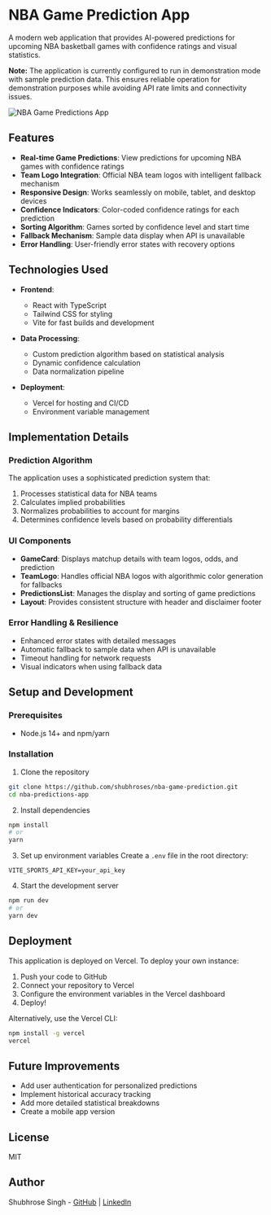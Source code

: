 # NBA Game Prediction App

A modern web application that provides AI-powered predictions for upcoming NBA basketball games with confidence ratings and visual statistics.

**Note:** The application is currently configured to run in demonstration mode with sample prediction data. This ensures reliable operation for demonstration purposes while avoiding API rate limits and connectivity issues.

![NBA Game Predictions App](https://github.com/shubhroses/nba-game-prediction/raw/main/screenshot.png)

## Features

- **Real-time Game Predictions**: View predictions for upcoming NBA games with confidence ratings
- **Team Logo Integration**: Official NBA team logos with intelligent fallback mechanism 
- **Responsive Design**: Works seamlessly on mobile, tablet, and desktop devices
- **Confidence Indicators**: Color-coded confidence ratings for each prediction
- **Sorting Algorithm**: Games sorted by confidence level and start time
- **Fallback Mechanism**: Sample data display when API is unavailable
- **Error Handling**: User-friendly error states with recovery options

## Technologies Used

- **Frontend**:
  - React with TypeScript
  - Tailwind CSS for styling
  - Vite for fast builds and development
  
- **Data Processing**:
  - Custom prediction algorithm based on statistical analysis
  - Dynamic confidence calculation
  - Data normalization pipeline
  
- **Deployment**:
  - Vercel for hosting and CI/CD
  - Environment variable management

## Implementation Details

### Prediction Algorithm

The application uses a sophisticated prediction system that:
1. Processes statistical data for NBA teams
2. Calculates implied probabilities 
3. Normalizes probabilities to account for margins
4. Determines confidence levels based on probability differentials

### UI Components

- **GameCard**: Displays matchup details with team logos, odds, and prediction
- **TeamLogo**: Handles official NBA logos with algorithmic color generation for fallbacks
- **PredictionsList**: Manages the display and sorting of game predictions
- **Layout**: Provides consistent structure with header and disclaimer footer

### Error Handling & Resilience

- Enhanced error states with detailed messages
- Automatic fallback to sample data when API is unavailable
- Timeout handling for network requests
- Visual indicators when using fallback data

## Setup and Development

### Prerequisites
- Node.js 14+ and npm/yarn

### Installation
1. Clone the repository
```bash
git clone https://github.com/shubhroses/nba-game-prediction.git
cd nba-predictions-app
```

2. Install dependencies
```bash
npm install
# or
yarn
```

3. Set up environment variables
Create a `.env` file in the root directory:
```
VITE_SPORTS_API_KEY=your_api_key
```

4. Start the development server
```bash
npm run dev
# or
yarn dev
```

## Deployment

This application is deployed on Vercel. To deploy your own instance:

1. Push your code to GitHub
2. Connect your repository to Vercel
3. Configure the environment variables in the Vercel dashboard
4. Deploy!

Alternatively, use the Vercel CLI:
```bash
npm install -g vercel
vercel
```

## Future Improvements

- Add user authentication for personalized predictions
- Implement historical accuracy tracking
- Add more detailed statistical breakdowns
- Create a mobile app version

## License

MIT

## Author

Shubhrose Singh - [GitHub](https://github.com/shubhroses) | [LinkedIn](https://linkedin.com/in/yourprofile)
